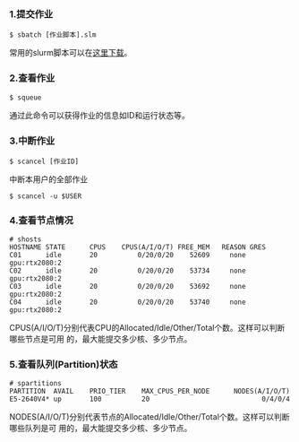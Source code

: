 ### 1.提交作业

    $ sbatch [作业脚本].slm

常用的slurm脚本可以在[这里下载](常用slurm脚本)。

### 2.查看作业

    $ squeue

通过此命令可以获得作业的信息如ID和运行状态等。

### 3.中断作业

    $ scancel [作业ID]

中断本用户的全部作业

    $ scancel -u $USER

### 4.查看节点情况

    # shosts
    HOSTNAME STATE      CPUS    CPUS(A/I/O/T) FREE_MEM   REASON GRES
    C01      idle       20          0/20/0/20    52609     none gpu:rtx2080:2
    C02      idle       20          0/20/0/20    53734     none gpu:rtx2080:2
    C03      idle       20          0/20/0/20    53692     none gpu:rtx2080:2
    C04      idle       20          0/20/0/20    53740     none gpu:rtx2080:2

CPUS(A/I/O/T)分别代表CPU的Allocated/Idle/Other/Total个数。这样可以判断哪些节点是可用
的，最大能提交多少核、多少节点。

### 5.查看队列(Partition)状态

    # spartitions
    PARTITION  AVAIL    PRIO_TIER    MAX_CPUS_PER_NODE      NODES(A/I/O/T)
    E5-2640V4* up       100          20                            0/4/0/4

NODES(A/I/O/T)分别代表节点的Allocated/Idle/Other/Total个数。这样可以判断哪些队列是可
用的，最大能提交多少核、多少节点。
